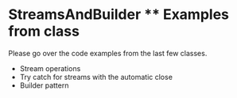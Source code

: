 # StreamsAndBuilder ** Examples from class
Please go over the code examples from the last few classes.
* Stream operations
* Try catch for streams with the automatic close
* Builder pattern

